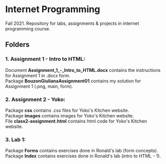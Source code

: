 # Internet Programming
Fall 2021. Repository for labs, assignments &amp; projects in internet programming course.

## Folders

### 1. Assignment 1 - Intro to HTML:

<p>
    Document <b>Assignment_1_-_Intro_to_HTML.docx</b> contains the instructions for Assignment 1 in .docx form. <br>
    Package <b>BouzonGiulianaAssignment01</b> contains my solution for Assignment 1 (.png, main, form). <br>
</p>

### 2. Assignment 2 - Yoko:

<p> 
    Package <b>css</b> contains .css files for Yoko's Kitchen website. <br>
    Package <b>images</b> contains images for Yoko's Kitchen website. <br>
    File <b>class2-assignment.html</b> contains html code for Yoko's Kitchen website. <br>
</p>

### 3. Lab 1:

<p> 
    Package <b>Forms</b> contains exercises done in Ronald's lab (form concepts). <br>
    Package <b>Index</b> contains exercises done in Ronald's lab (intro to HTML - 1). <br>
</p>
